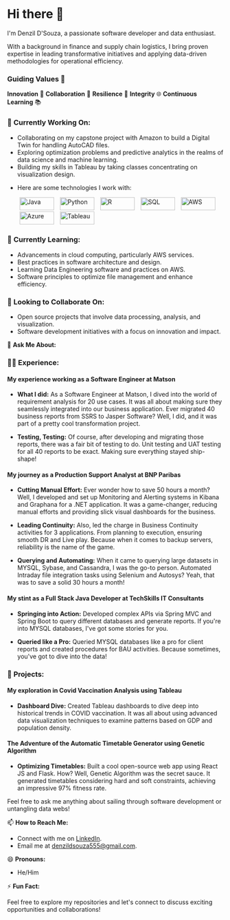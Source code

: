# Hi there 👋

I'm Denzil D'Souza, a passionate software developer and data enthusiast.

With a background in finance and supply chain logistics, I bring proven expertise in leading transformative initiatives and applying data-driven methodologies for operational efficiency. 


### **Guiding Values 🌟**
**Innovation** 🚀 **Collaboration** 🤝 **Resilience** 🌱 **Integrity** 🌐 **Continuous Learning** 📚

### 🔭 **Currently Working On:**
- Collaborating on my capstone project with Amazon to build a Digital Twin for handling AutoCAD files.
- Exploring optimization problems and predictive analytics in the realms of data science and machine learning.
- Building my skills in Tableau by taking classes concentrating on visualization design.
-   <div style="display: flex; align-items: center;">
    <div>
        <p>Here are some technologies I work with:</p>
        <img alt="Java" src="https://img.shields.io/badge/-Java-blue?style=flat-square&logo=java&logoColor=white" style="width: 80px; height: 30px; margin: 0 5px;" />
        <img alt="Python" src="https://img.shields.io/badge/-Python-green?style=flat-square&logo=python&logoColor=white" style="width: 80px; height: 30px; margin: 0 5px;" />
        <img alt="R" src="https://img.shields.io/badge/-R-orange?style=flat-square&logo=r&logoColor=white" style="width: 80px; height: 30px; margin: 0 5px;" />
        <img alt="SQL" src="https://img.shields.io/badge/-SQL-blue?style=flat-square&logo=postgresql&logoColor=white" style="width: 80px; height: 30px; margin: 0 5px;" />
        <img alt="AWS" src="https://img.shields.io/badge/-AWS-green?style=flat-square&logo=amazon-aws&logoColor=white" style="width: 80px; height: 30px; margin: 0 5px;" />
        <img alt="Azure" src="https://img.shields.io/badge/-Azure-orange?style=flat-square&logo=microsoft-azure&logoColor=white" style="width: 80px; height: 30px; margin: 0 5px;" />
        <img alt="Tableau" src="https://img.shields.io/badge/-Tableau-blue?style=flat-square&logo=tableau&logoColor=white" style="width: 80px; height: 30px; margin: 0 5px;" />
    </div>
</div>


### 🌱 **Currently Learning:**
- Advancements in cloud computing, particularly AWS services.
- Best practices in software architecture and design.
- Learning Data Engineering software and practices on AWS.
- Software principles to optimize file management and enhance efficiency.

### 👯 **Looking to Collaborate On:**
- Open source projects that involve data processing, analysis, and visualization.
- Software development initiatives with a focus on innovation and impact.

💬 **Ask Me About:**

### 👨‍💻 **Experience:**

#### My experience working as a Software Engineer at Matson

- **What I did:** As a Software Engineer at Matson, I dived into the world of requirement analysis for 20 use cases. It was all about making sure they seamlessly integrated into our business application. Ever migrated 40 business reports from SSRS to Jasper Software? Well, I did, and it was part of a pretty cool transformation project.
  
- **Testing, Testing:** Of course, after developing and migrating those reports, there was a fair bit of testing to do. Unit testing and UAT testing for all 40 reports to be exact. Making sure everything stayed ship-shape!

#### My journey as a Production Support Analyst at BNP Paribas

- **Cutting Manual Effort:** Ever wonder how to save 50 hours a month? Well, I developed and set up Monitoring and Alerting systems in Kibana and Graphana for a .NET application. It was a game-changer, reducing manual efforts and providing slick visual dashboards for the business.

- **Leading Continuity:** Also, led the charge in Business Continuity activities for 3 applications. From planning to execution, ensuring smooth DR and Live play. Because when it comes to backup servers, reliability is the name of the game.

- **Querying and Automating:** When it came to querying large datasets in MYSQL, Sybase, and Cassandra, I was the go-to person. Automated Intraday file integration tasks using Selenium and Autosys? Yeah, that was to save a solid 30 hours a month!

#### My stint as a Full Stack Java Developer at TechSkills IT Consultants

- **Springing into Action:** Developed complex APIs via Spring MVC and Spring Boot to query different databases and generate reports. If you're into MYSQL databases, I've got some stories for you.

- **Queried like a Pro:** Queried MYSQL databases like a pro for client reports and created procedures for BAU activities. Because sometimes, you've got to dive into the data!

### 🚀 **Projects:**

#### My exploration in Covid Vaccination Analysis using Tableau

- **Dashboard Dive:** Created Tableau dashboards to dive deep into historical trends in COVID vaccination. It was all about using advanced data visualization techniques to examine patterns based on GDP and population density.

#### The Adventure of the Automatic Timetable Generator using Genetic Algorithm

- **Optimizing Timetables:** Built a cool open-source web app using React JS and Flask. How? Well, Genetic Algorithm was the secret sauce. It generated timetables considering hard and soft constraints, achieving an impressive 97% fitness rate.

Feel free to ask me anything about sailing through software development or untangling data webs!


📫 **How to Reach Me:**
- Connect with me on [LinkedIn](https://www.linkedin.com/in/denzil-m-dsouza/). 
- Email me at denzildsouza555@gmail.com.

😄 **Pronouns:**
- He/Him

⚡ **Fun Fact:**

Feel free to explore my repositories and let's connect to discuss exciting opportunities and collaborations!

<!-- Add badges or links to your social profiles if you want -->
